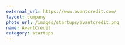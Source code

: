 ```yaml
---
external_url: https://www.avantcredit.com/
layout: company
photo_url: /images/startups/avantcredit.png
name: AvantCredit
category: startups
---
```

